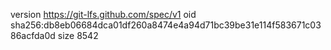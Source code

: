 version https://git-lfs.github.com/spec/v1
oid sha256:db8eb06684dca01df260a8474e4a94d71bc39be31e114f583671c0386acfda0d
size 8542
